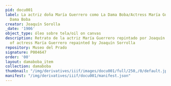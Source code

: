 ```yaml
---
pid: docu001
label: La actriz doña María Guerrero como La Dama Boba/Actress María Guerrero as La
  Dama Boba
creator: Joaquín Sorolla
_date: '1906'
object_type: óleo sobre tela/oil on canvas
description: Retrato de la actriz María Guerrero repintado por Joaquín Sorolla/Portrait
  of actress María Guerrero repainted by Joaquín Sorrolla
repository: Museo del Prado
signature: P004647
order: '00'
layout: damaboba_item
collection: damaboba
thumbnail: "/img/derivatives/iiif/images/docu001/full/250,/0/default.jpg"
manifest: "/img/derivatives/iiif/docu001/manifest.json"
---
```

